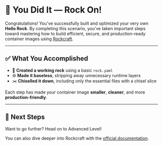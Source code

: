 # 🎉 You Did It — Rock On!

Congratulations! You've successfully built and optimized your very own **Hello Rock**. By completing this scenario, you’ve taken important steps toward mastering how to build efficient, secure, and production-ready container images using [Rockcraft](https://documentation.ubuntu.com/rockcraft/en/latest/).

---

## ✅ What You Accomplished

- 🧱 **Created a working rock** using a basic `rock.yaml`
- ⚙️ **Made it baseless**, stripping away unnecessary runtime layers
- ✂️ **Chiselled it down**, including only the essential files with a chisel slice

Each step has made your container image **smaller**, **cleaner**, and more **production-friendly**.

---

## 🧭 Next Steps

Want to go further? Head on to Advanced Level!

You can also dive deeper into Rockcraft with the [official documentation](https://documentation.ubuntu.com/rockcraft/en/latest/).
